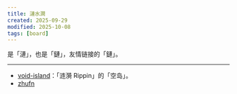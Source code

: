 ```yaml
---
title: 漣水澗
created: 2025-09-29
modified: 2025-10-08
tags: [board]
---
```


是「漣」，也是「鏈」，友情链接的「鏈」。

---

- [void-island](https://void-island-site.vercel.app/)：「涟漪 Rippin」的「空岛」。
- [zhufn](https://obs.zhufn.fun/)
